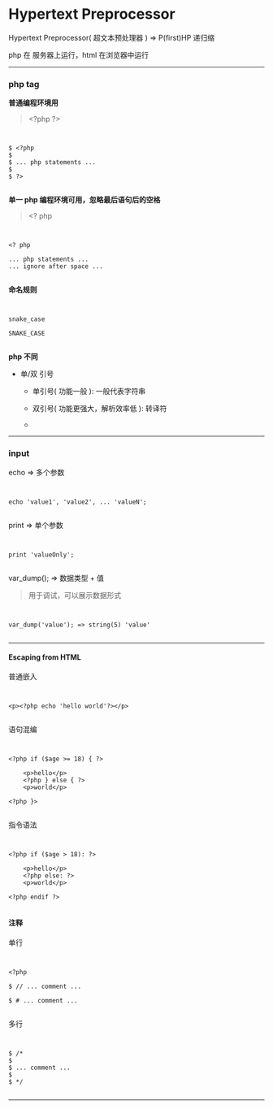 # Hypertext Preprocessor

Hypertext Preprocessor( 超文本预处理器 ) => P(first)HP 递归缩

php 在 服务器上运行，html 在浏览器中运行


*** 
        
    
### php tag

__普通编程环境用__
    
> \<?php ?> 

``` vim


$ <?php
$ 
$ ... php statements ...
$ 
$ ?>


```


__单一 php 编程环境可用，忽略最后语句后的空格__ 

> \<? php 


``` vim


<? php

... php statements ...
... ignore after space ...


```

    
__命名规则__
    
``` vim


snake_case

SNAKE_CASE


```

    
__php 不同__

* 单/双 引号

    - 单引号( 功能一般 ): 一般代表字符串
    
    - 双引号( 功能更强大，解析效率低 ): 转译符
    
    -
            
        
***


### input 

echo => 多个参数

``` vim


echo 'value1', 'value2', ... 'valueN';


```


print => 单个参数

``` vim


print 'valueOnly';


```

        
var_dump(); => 数据类型 + 值

> 用于调试，可以展示数据形式

``` vim


var_dump('value'); => string(5) 'value'


```
            
            
*** 


#### Escaping from HTML

普通嵌入

``` vim


<p><?php echo 'hello world'?></p>


```
    

语句混编
    
``` vim


<?php if ($age >= 18) { ?>

    <p>hello</p>
    <?php } else { ?>
    <p>world</p>

<?php }>


```    
    

指令语法
    
``` vim


<?php if ($age > 18): ?>

    <p>hello</p>
    <?php else: ?>
    <p>world</p>

<?php endif ?>


```


#### 注释

单行
    

``` vim


<?php

$ // ... comment ...

$ # ... comment ...


```
        
    
多行
    
``` vim


$ /*
$ 
$ ... comment ...
$ 
$ */


```

***

    
































































